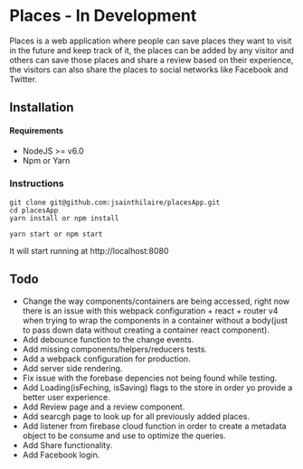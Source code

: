 # Places - In Development

Places is a web application where people can save places they want to visit in the future and keep track of it, the places can be added by any visitor and others can save those places and share a review based on their experience, the visitors can also share the places to social networks like Facebook and Twitter.

## Installation

#### Requirements
- NodeJS >= v6.0
- Npm or Yarn

### Instructions
```shell
git clone git@github.com:jsainthilaire/placesApp.git
cd placesApp
yarn install or npm install

yarn start or npm start
```
It will start running at http://localhost:8080

## Todo
- Change the way components/containers are being accessed, right now there is an issue with this webpack configuration + react + router v4 when trying to wrap the components in a container without a body(just to pass down data without creating a container react component).
- Add debounce function to the change events.
- Add missing components/helpers/reducers tests.
- Add a webpack configuration for production.
- Add server side rendering.
- Fix issue with the forebase depencies not being found while testing.
- Add Loading(isFeching, isSaving) flags to the store in order yo provide a better user experience.
- Add Review page and a review component.
- Add searcgh page to look up for all previously added places.
- Add listener from firebase cloud function in order to create a metadata object to be consume and use to optimize the queries.
- Add Share functionality.
- Add Facebook login.
